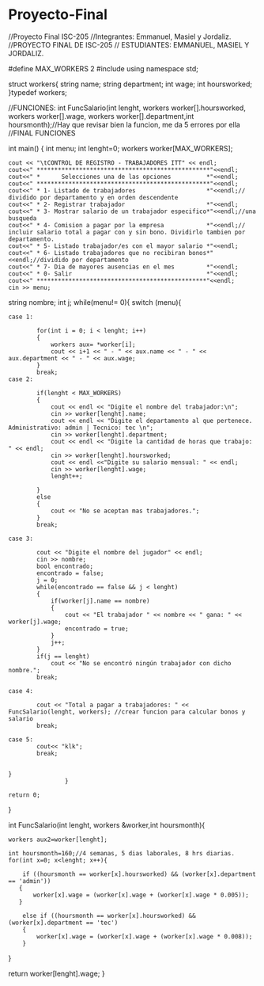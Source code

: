 Proyecto-Final
==============

//Proyecto Final ISC-205
//Integrantes: Emmanuel, Masiel y Jordaliz.
//PROYECTO FINAL DE ISC-205 // ESTUDIANTES: EMMANUEL, MASIEL Y JORDALIZ.

#define MAX_WORKERS 2
#include <iostream>
using namespace std;

struct workers{
string name;
string department;
int wage;
int hoursworked;
}typedef workers;

//FUNCIONES:
int FuncSalario(int lenght, workers worker[].hoursworked, workers worker[].wage, workers worker[].department,int hoursmonth);//Hay que revisar bien la funcion, me da 5 errores por ella
//FINAL FUNCIONES

int main()
{
    int menu;
    int lenght=0;
    workers worker[MAX_WORKERS];

    cout << "\tCONTROL DE REGISTRO - TRABAJADORES ITT" << endl;
    cout<<" *************************************************"<<endl;
    cout<<" *      Selecciones una de las opciones          *"<<endl;
    cout<<" *************************************************"<<endl;
    cout<<" * 1- Listado de trabajadores                    *"<<endl;// dividido por departamento y en orden descendente
    cout<<" * 2- Registrar trabajador                       *"<<endl;
    cout<<" * 3- Mostrar salario de un trabajador especifico*"<<endl;//una busqueda
    cout<<" * 4- Comision a pagar por la empresa            *"<<endl;// incluir salario total a pagar con y sin bono. Dividirlo tambien por departamento.
    cout<<" * 5- Listado trabajador/es con el mayor salario *"<<endl;
    cout<<" * 6- Listado trabajadores que no recibiran bonos*"<<endl;//dividido por departamento
    cout<<" * 7- Dia de mayores ausencias en el mes         *"<<endl;
    cout<<" * 0- Salir                                      *"<<endl;
    cout<<" ************************************************"<<endl;
    cin >> menu;
string nombre;
            int j;
     while(menu!= 0){
    switch (menu){

    case 1:

            for(int i = 0; i < lenght; i++)
            {
                workers aux= *worker[i];
                cout << i+1 << " - " << aux.name << " - " << aux.department << " - " << aux.wage;
            }
            break;
    case 2:

            if(lenght < MAX_WORKERS)
            {
                cout << endl << "Digite el nombre del trabajador:\n";
                cin >> worker[lenght].name;
                cout << endl << "Digite el departamento al que pertenece. Administrativo: admin | Tecnico: tec \n";
                cin >> worker[lenght].department;
                cout << endl << "Digite la cantidad de horas que trabajo: " << endl;
                cin >> worker[lenght].hoursworked;
                cout << endl <<"Digite su salario mensual: " << endl;
                cin >> worker[lenght].wage;
                lenght++;

            }
            else
            {
                cout << "No se aceptan mas trabajadores.";
            }
            break;

    case 3:

            cout << "Digite el nombre del jugador" << endl;
            cin >> nombre;
            bool encontrado;
            encontrado = false;
            j = 0;
            while(encontrado == false && j < lenght)
            {
                if(worker[j].name == nombre)
                {
                    cout << "El trabajador " << nombre << " gana: " << worker[j].wage;
                    encontrado = true;
                }
                j++;
            }
            if(j == lenght)
                cout << "No se encontró ningún trabajador con dicho nombre.";
            break;

    case 4:

            cout << "Total a pagar a trabajadores: " << FuncSalario(lenght, workers); //crear funcion para calcular bonos y salario
            break;

    case 5:
            cout<< "klk";
            break;


    }
                    }

    return 0;
}

int FuncSalario(int lenght, workers &worker,int hoursmonth){
    
    workers aux2=worker[lenght];
    
    int hoursmonth=160;//4 semanas, 5 dias laborales, 8 hrs diarias.
    for(int x=0; x<lenght; x++){

        if ((hoursmonth == worker[x].hoursworked) && (worker[x].department == 'admin'))
       {
           worker[x].wage = (worker[x].wage + (worker[x].wage * 0.005));
       }

        else if ((hoursmonth == worker[x].hoursworked) && (worker[x].department == 'tec')
        {
            worker[x].wage = (worker[x].wage + (worker[x].wage * 0.008));
        }

}

return worker[lenght].wage;
}
